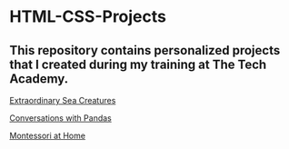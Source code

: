 # HTML-CSS-Projects
## This repository contains personalized projects that I created during my training at The Tech Academy.


[Extraordinary Sea Creatures](Basic_HTML_and_CSS/Extraordinary_Sea_Creatures)

[Conversations with Pandas](Basic_HTML_and_CSS/Conversations_with_Pandas)

[Montessori at Home](Basic_HTML_and_CSS/Montessori_at_Home)
